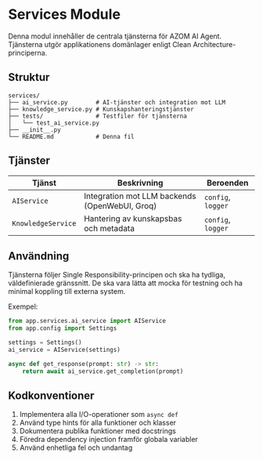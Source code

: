 # Services Module

Denna modul innehåller de centrala tjänsterna för AZOM AI Agent. Tjänsterna utgör applikationens domänlager enligt Clean Architecture-principerna.

## Struktur

```
services/
├── ai_service.py        # AI-tjänster och integration mot LLM
├── knowledge_service.py # Kunskapshanteringstjänster
├── tests/               # Testfiler för tjänsterna
│   └── test_ai_service.py
├── __init__.py
└── README.md            # Denna fil
```

## Tjänster

| Tjänst | Beskrivning | Beroenden |
|--------|-------------|-----------|
| `AIService` | Integration mot LLM backends (OpenWebUI, Groq) | `config`, `logger` |
| `KnowledgeService` | Hantering av kunskapsbas och metadata | `config`, `logger` |

## Användning

Tjänsterna följer Single Responsibility-principen och ska ha tydliga, väldefinierade gränssnitt. De ska vara lätta att mocka för testning och ha minimal koppling till externa system.

Exempel:

```python
from app.services.ai_service import AIService
from app.config import Settings

settings = Settings()
ai_service = AIService(settings)

async def get_response(prompt: str) -> str:
    return await ai_service.get_completion(prompt)
```

## Kodkonventioner

1. Implementera alla I/O-operationer som `async def`
2. Använd type hints för alla funktioner och klasser
3. Dokumentera publika funktioner med docstrings
4. Föredra dependency injection framför globala variabler
5. Använd enhetliga fel och undantag

